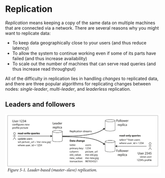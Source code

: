 # Replication

*Replication* means keeping a copy of the same data on multiple machines that are connected via a network. There are several
reasons why you might want to replicate data:
-  To keep data geographically close to your users (and thus reduce latency)
-  To allow the system to continue working even if some of its parts have failed (and thus increase availability)
-  To scale out the number of machines that can serve read queries (and thus increase read throughput)

All of the difficulty in replication lies in handling *changes* to replicated data, and there are three popular algorithms for replicating changes between nodes: *single-leader*, *multi-leader*, and *leaderless* replication.

## Leaders and followers
![leaders and followers](https://github.com/ustcljb/designing-data-intensive-applications/blob/master/leader_follower.png)
